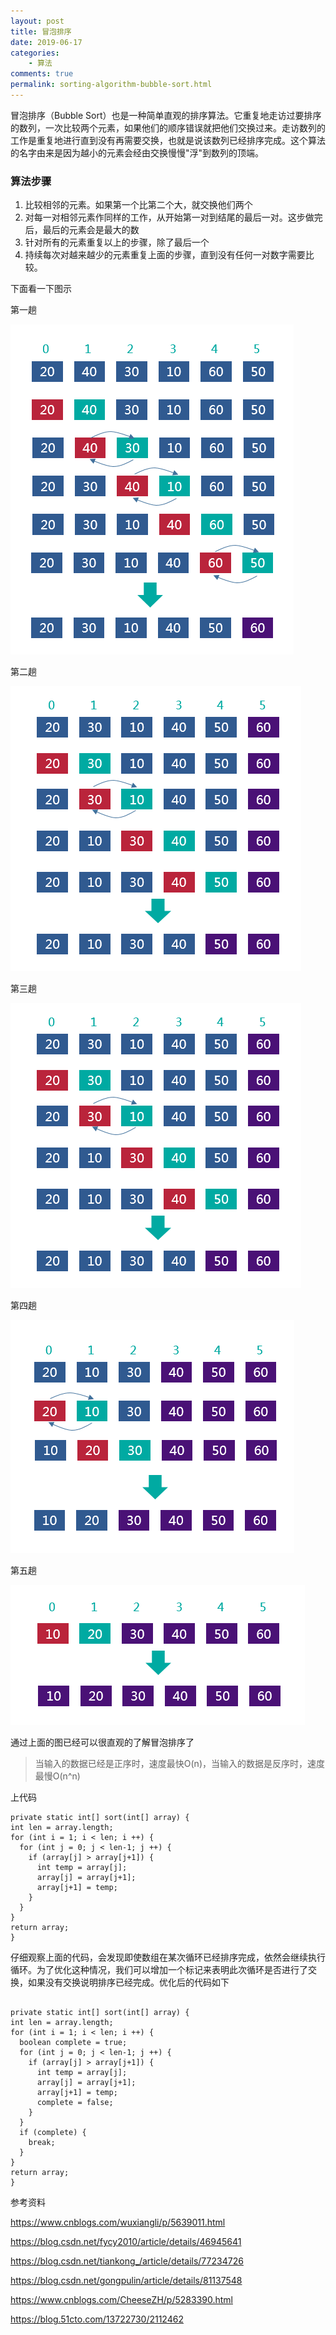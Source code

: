 ```yaml
---
layout: post
title: 冒泡排序
date: 2019-06-17
categories:
    - 算法
comments: true
permalink: sorting-algorithm-bubble-sort.html
---
```


冒泡排序（Bubble 
Sort）也是一种简单直观的排序算法。它重复地走访过要排序的数列，一次比较两个元素，如果他们的顺序错误就把他们交换过来。走访数列的工作是重复地进行直到没有再需要交换，也就是说该数列已经排序完成。这个算法的名字由来是因为越小的元素会经由交换慢慢"浮"到数列的顶端。

### 算法步骤

1. 比较相邻的元素。如果第一个比第二个大，就交换他们两个
2. 对每一对相邻元素作同样的工作，从开始第一对到结尾的最后一对。这步做完后，最后的元素会是最大的数
3. 针对所有的元素重复以上的步骤，除了最后一个
4. 持续每次对越来越少的元素重复上面的步骤，直到没有任何一对数字需要比较。

下面看一下图示

第一趟

![](/assets/images/posts/sorting-algorithm/bubble-sort-1.png)

第二趟

![](/assets/images/posts/sorting-algorithm/bubble-sort-2.png)

第三趟

![](/assets/images/posts/sorting-algorithm/bubble-sort-2.png)

第四趟

![](/assets/images/posts/sorting-algorithm/bubble-sort-4.png)

第五趟

![](/assets/images/posts/sorting-algorithm/bubble-sort-5.png)

通过上面的图已经可以很直观的了解冒泡排序了

> 当输入的数据已经是正序时，速度最快O(n)，当输入的数据是反序时，速度最慢O(n^n)

上代码

```
private static int[] sort(int[] array) {
int len = array.length;
for (int i = 1; i < len; i ++) {
  for (int j = 0; j < len-1; j ++) {
	if (array[j] > array[j+1]) {
	  int temp = array[j];
	  array[j] = array[j+1];
	  array[j+1] = temp;
	}
  }
}
return array;
}
```

仔细观察上面的代码，会发现即使数组在某次循环已经排序完成，依然会继续执行循环。为了优化这种情况，我们可以增加一个标记来表明此次循环是否进行了交换，如果没有交换说明排序已经完成。优化后的代码如下

<pre class="line-numbers "><code class="language-java">
private static int[] sort(int[] array) {
int len = array.length;
for (int i = 1; i < len; i ++) {
  boolean complete = true;
  for (int j = 0; j < len-1; j ++) {
	if (array[j] > array[j+1]) {
	  int temp = array[j];
	  array[j] = array[j+1];
	  array[j+1] = temp;
	  complete = false;
	}
  }
  if (complete) {
	break;
  }
}
return array;
}
</code></pre>

参考资料

https://www.cnblogs.com/wuxiangli/p/5639011.html

https://blog.csdn.net/fycy2010/article/details/46945641

https://blog.csdn.net/tiankong_/article/details/77234726

https://blog.csdn.net/gongpulin/article/details/81137548

https://www.cnblogs.com/CheeseZH/p/5283390.html

https://blog.51cto.com/13722730/2112462